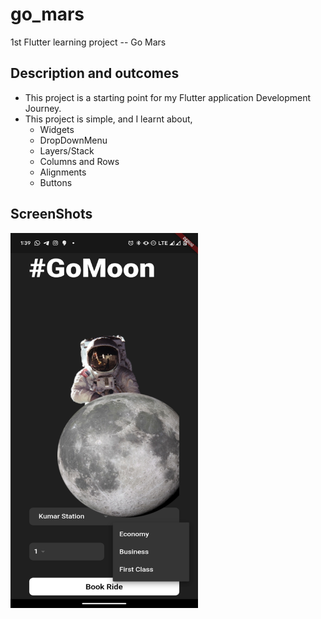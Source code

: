 # go_mars

1st Flutter learning project -- Go Mars

## Description and outcomes

- This project is a starting point for my Flutter application Development Journey.
- This project is simple, and I learnt about,
    - Widgets
    - DropDownMenu
    - Layers/Stack
    - Columns and Rows
    - Alignments
    - Buttons

## ScreenShots

<img src="./assets/images/go_mars.png" alt="Go Mars Screenshot" width="300" height="600">


